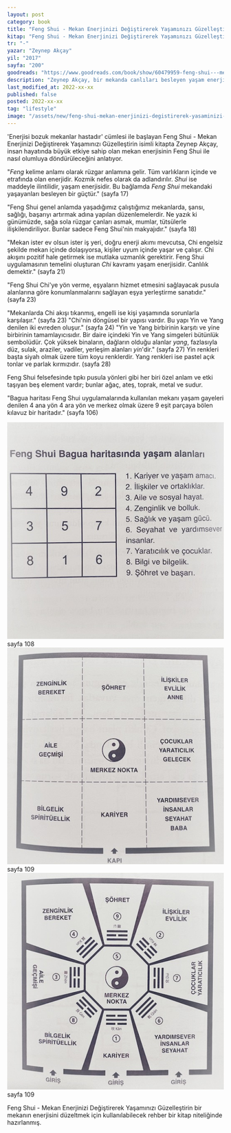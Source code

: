 ```yaml
---
layout: post
category: book
title: "Feng Shui - Mekan Enerjinizi Değiştirerek Yaşamınızı Güzelleştirin | Zeynep Akçay (Kitap)"
kitap: "Feng Shui - Mekan Enerjinizi Değiştirerek Yaşamınızı Güzelleştirin"
tr: "-"
yazar: "Zeynep Akçay"
yil: "2017"
sayfa: "200"
goodreads: "https://www.goodreads.com/book/show/60479959-feng-shui---mekan-enerjinizi-de-i-tirerek-ya-am-n-z-g-zelle-tirin"
description: "Zeynep Akçay, bir mekanda canlıları besleyen yaşam enerjisi anlamına gelen Feng Shui'yi anlattığı kitabında bu felsefeyi çeşitli yönleri ile ele alıyor."
last_modified_at: 2022-xx-xx
published: false
posted: 2022-xx-xx
tag: "lifestyle"
image: "/assets/new/feng-shui-mekan-enerjinizi-degistirerek-yasaminizi-guzellestirin.jpg"
---
```


'Enerjisi bozuk mekanlar hastadır' cümlesi ile başlayan Feng Shui - Mekan Enerjinizi Değiştirerek Yaşamınızı Güzelleştirin isimli kitapta Zeynep Akçay, insan hayatında büyük etkiye sahip olan mekan enerjisinin Feng Shui ile nasıl olumluya döndürüleceğini anlatıyor. 

"_Feng_ kelime anlamı olarak rüzgar anlamına gelir. Tüm varlıkların içinde ve etrafında olan enerjidir. Kozmik nefes olarak da adlandırılır. _Shui_ ise maddeyle ilintilidir, yaşam enerjisidir. Bu bağlamda _Feng Shui_ mekandaki yaşayanları besleyen bir güçtür." (sayfa 17) 

"Feng Shui genel anlamda yaşadığımız çalıştığımız mekanlarda, şansı, sağlığı, başarıyı artırmak adına yapılan düzenlemelerdir. Ne yazık ki günümüzde, sağa sola rüzgar çanları asmak, mumlar, tütsülerle ilişkilendiriliyor. Bunlar sadece Feng Shui'nin makyajıdır." (sayfa 18)

"Mekan ister ev olsun ister iş yeri, doğru enerji akımı mevcutsa, Chi engelsiz şekilde mekan içinde dolaşıyorsa, kişiler uyum içinde yaşar ve çalışır. Chi akışını pozitif hale getirmek ise mutlaka uzmanlık gerektirir. Feng Shui uygulamasının temelini oluşturan _Chi_ kavramı yaşam enerjisidir. Canlılık demektir." (sayfa 21)

"Feng Shui Chi'ye yön verme, eşyaların hizmet etmesini sağlayacak pusula alanlarına göre konumlanmalarını sağlayan eşya yerleştirme sanatıdır." (sayfa 23)

"Mekanlarda Chi akışı tıkanmış, engelli ise kişi yaşamında sorunlarla karşılaşır." (sayfa 23) "Chi'nin döngüsel bir yapısı vardır. Bu yapı Yin ve Yang denilen iki evreden oluşur." (sayfa 24) "Yin ve Yang birbirinin karşıtı ve yine birbirinin tamamlayıcısıdır. Bir daire içindeki Yin ve Yang simgeleri bütünlük sembolüdür. Çok yüksek binaların, dağların olduğu alanlar _yang_, fazlasıyla düz, sulak, araziler, vadiler, yerleşim alanları _yin_'dir." (sayfa 27) Yin renkleri başta siyah olmak üzere tüm koyu renklerdir. Yang renkleri ise pastel açık tonlar ve parlak kırmızıdır. (sayfa 28)

Feng Shui felsefesinde tıpkı pusula yönleri gibi her biri özel anlam ve etki taşıyan beş element vardır; bunlar ağaç, ateş, toprak, metal ve sudur. 

"Bagua haritası Feng Shui uygulamalarında kullanılan mekanı yaşam gayeleri denilen 4 ana yön 4 ara yön ve merkez olmak üzere 9 eşit parçaya bölen kılavuz bir haritadır." (sayfa 106) 

![feng shui bagua haritası 1 - sayfa 108](/assets/graph/the-feng-shui-bagua-1-feng-shui-mekan-enerjinizi-degistirerek-yasaminizi-guzellestirin.jpg)
sayfa 108
![feng shui bagua haritası 2 - sayfa 109](/assets/graph/the-feng-shui-bagua-2-feng-shui-mekan-enerjinizi-degistirerek-yasaminizi-guzellestirin.jpg)
sayfa 109
![feng shui bagua haritası 3 - sayfa 109](/assets/graph/the-feng-shui-bagua-3-feng-shui-mekan-enerjinizi-degistirerek-yasaminizi-guzellestirin.jpg)
sayfa 109

Feng Shui - Mekan Enerjinizi Değiştirerek Yaşamınızı Güzelleştirin bir mekanın enerjisini düzeltmek için kullanılabilecek rehber bir kitap niteliğinde hazırlanmış.
